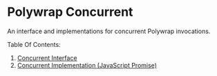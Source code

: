 # Polywrap Concurrent

An interface and implementations for concurrent Polywrap invocations.

Table Of Contents:
1. [Concurrent Interface](./interface/README.md)
2. [Concurrent Implementation (JavaScript Promise)](implementations/js/README.md)
